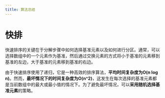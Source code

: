 ```yaml
---
title: 算法总结
---
```





# 快排

快速排序的关键在于分解步骤中如何选择基准元素以及如何进行分区。通常，可以选择数组中的一个元素作为基准，然后通过交换元素的方式将小于基准的元素移到基准的左边，大于基准的元素移到基准的右边。

由于快速排序使用了递归，它是一种高效的排序算法，**平均时间复杂度为O(n log n)**。然而，**最坏情况下的时间复杂度为O(n^2)**，这发生在每次选择的基准元素都是当前数组中的最大或最小值的情况下。为了避免最坏情况，可以**采用随机选择基准元素**的策略。